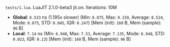 `tests/1.lua`. LuaJIT 2.1.0-beta3 jit.on. Iterations: 10M

- **Global**: `8.533` ns (1.195x slower) (Min: `8.075`, Max: `9.159`, Average: `8.524`, Mode: `8.075`, STD: `0.045`, IQR: `0.247`) [Mem (init): `160` B, Mem (sample): `96` B]
- **Local**: `7.14` ns (Min: `6.948`, Max: `7.53`, Average: `7.135`, Mode: `6.948`, STD: `0.023`, IQR: `0.13`) [Mem (init): `160` B, Mem (sample): `96` B]
